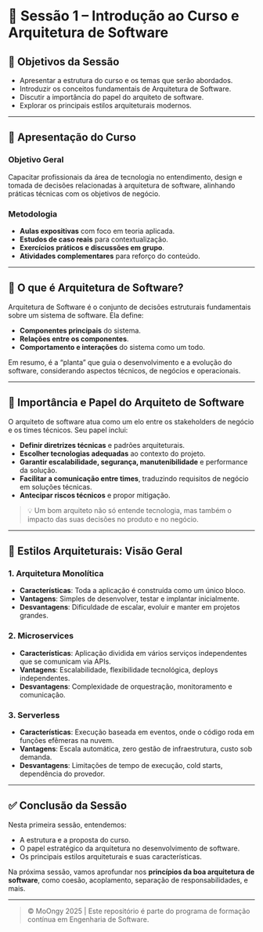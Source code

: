 # 📘 Sessão 1 – Introdução ao Curso e Arquitetura de Software

## 🎯 Objetivos da Sessão

* Apresentar a estrutura do curso e os temas que serão abordados.
* Introduzir os conceitos fundamentais de Arquitetura de Software.
* Discutir a importância do papel do arquiteto de software.
* Explorar os principais estilos arquiteturais modernos.

---

## 🧭 Apresentação do Curso

### Objetivo Geral

Capacitar profissionais da área de tecnologia no entendimento, design e tomada de decisões relacionadas à arquitetura de software, alinhando práticas técnicas com os objetivos de negócio.

### Metodologia

* **Aulas expositivas** com foco em teoria aplicada.
* **Estudos de caso reais** para contextualização.
* **Exercícios práticos e discussões em grupo**.
* **Atividades complementares** para reforço do conteúdo.

---

## 🧱 O que é Arquitetura de Software?

Arquitetura de Software é o conjunto de decisões estruturais fundamentais sobre um sistema de software. Ela define:

* **Componentes principais** do sistema.
* **Relações entre os componentes**.
* **Comportamento e interações** do sistema como um todo.

Em resumo, é a “planta” que guia o desenvolvimento e a evolução do software, considerando aspectos técnicos, de negócios e operacionais.

---

## 👷 Importância e Papel do Arquiteto de Software

O arquiteto de software atua como um elo entre os stakeholders de negócio e os times técnicos. Seu papel inclui:

* **Definir diretrizes técnicas** e padrões arquiteturais.
* **Escolher tecnologias adequadas** ao contexto do projeto.
* **Garantir escalabilidade, segurança, manutenibilidade** e performance da solução.
* **Facilitar a comunicação entre times**, traduzindo requisitos de negócio em soluções técnicas.
* **Antecipar riscos técnicos** e propor mitigação.

> 💡 Um bom arquiteto não só entende tecnologia, mas também o impacto das suas decisões no produto e no negócio.

---

## 🧩 Estilos Arquiteturais: Visão Geral

### 1. Arquitetura Monolítica

* **Características**: Toda a aplicação é construída como um único bloco.
* **Vantagens**: Simples de desenvolver, testar e implantar inicialmente.
* **Desvantagens**: Dificuldade de escalar, evoluir e manter em projetos grandes.

### 2. Microservices

* **Características**: Aplicação dividida em vários serviços independentes que se comunicam via APIs.
* **Vantagens**: Escalabilidade, flexibilidade tecnológica, deploys independentes.
* **Desvantagens**: Complexidade de orquestração, monitoramento e comunicação.

### 3. Serverless

* **Características**: Execução baseada em eventos, onde o código roda em funções efêmeras na nuvem.
* **Vantagens**: Escala automática, zero gestão de infraestrutura, custo sob demanda.
* **Desvantagens**: Limitações de tempo de execução, cold starts, dependência do provedor.

---

## ✅ Conclusão da Sessão

Nesta primeira sessão, entendemos:

* A estrutura e a proposta do curso.
* O papel estratégico da arquitetura no desenvolvimento de software.
* Os principais estilos arquiteturais e suas características.

Na próxima sessão, vamos aprofundar nos **princípios da boa arquitetura de software**, como coesão, acoplamento, separação de responsabilidades, e mais.


---
> © MoOngy 2025 | Este repositório é parte do programa de formação contínua em Engenharia de Software.
